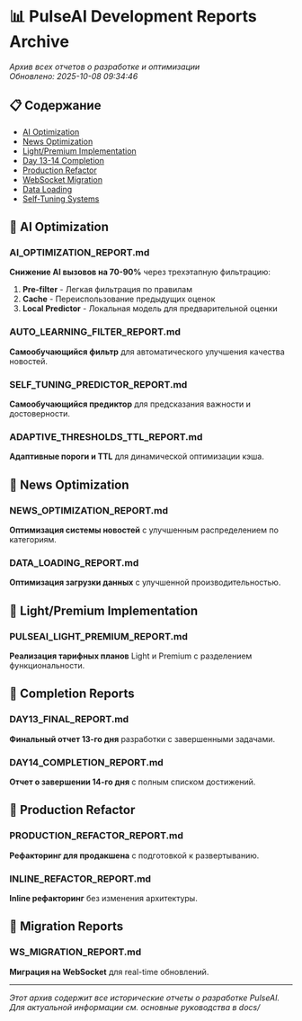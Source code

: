 # 📊 PulseAI Development Reports Archive

*Архив всех отчетов о разработке и оптимизации*  
*Обновлено: 2025-10-08 09:34:46*

## 📋 Содержание

- [AI Optimization](#ai-optimization)
- [News Optimization](#news-optimization)
- [Light/Premium Implementation](#lightpremium-implementation)
- [Day 13-14 Completion](#day-13-14-completion)
- [Production Refactor](#production-refactor)
- [WebSocket Migration](#websocket-migration)
- [Data Loading](#data-loading)
- [Self-Tuning Systems](#self-tuning-systems)

## 🧠 AI Optimization

### AI_OPTIMIZATION_REPORT.md
**Снижение AI вызовов на 70-90%** через трехэтапную фильтрацию:
1. **Pre-filter** - Легкая фильтрация по правилам
2. **Cache** - Переиспользование предыдущих оценок
3. **Local Predictor** - Локальная модель для предварительной оценки

### AUTO_LEARNING_FILTER_REPORT.md
**Самообучающийся фильтр** для автоматического улучшения качества новостей.

### SELF_TUNING_PREDICTOR_REPORT.md
**Самообучающийся предиктор** для предсказания важности и достоверности.

### ADAPTIVE_THRESHOLDS_TTL_REPORT.md
**Адаптивные пороги и TTL** для динамической оптимизации кэша.

## 📰 News Optimization

### NEWS_OPTIMIZATION_REPORT.md
**Оптимизация системы новостей** с улучшенным распределением по категориям.

### DATA_LOADING_REPORT.md
**Оптимизация загрузки данных** с улучшенной производительностью.

## 💎 Light/Premium Implementation

### PULSEAI_LIGHT_PREMIUM_REPORT.md
**Реализация тарифных планов** Light и Premium с разделением функциональности.

## 🎯 Completion Reports

### DAY13_FINAL_REPORT.md
**Финальный отчет 13-го дня** разработки с завершенными задачами.

### DAY14_COMPLETION_REPORT.md
**Отчет о завершении 14-го дня** с полным списком достижений.

## 🚀 Production Refactor

### PRODUCTION_REFACTOR_REPORT.md
**Рефакторинг для продакшена** с подготовкой к развертыванию.

### INLINE_REFACTOR_REPORT.md
**Inline рефакторинг** без изменения архитектуры.

## 🔄 Migration Reports

### WS_MIGRATION_REPORT.md
**Миграция на WebSocket** для real-time обновлений.

---

*Этот архив содержит все исторические отчеты о разработке PulseAI. Для актуальной информации см. основные руководства в docs/*
